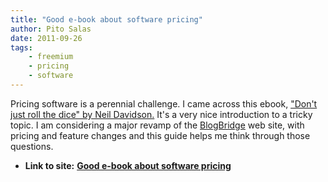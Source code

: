 ```yaml
---
title: "Good e-book about software pricing"
author: Pito Salas
date: 2011-09-26
tags:
    - freemium
    - pricing
    - software
---
```




Pricing software is a perennial challenge. I came across this ebook, ["Don't
just roll the dice" by Neil
Davidson.](<http://www.neildavidson.com/dontjustrollthedice.html>) It's a very
nice introduction to a tricky topic. I am considering a major revamp of the
[BlogBridge](<http://www.blogbridge.com>) web site, with pricing and feature
changes and this guide helps me think through those questions.


* **Link to site:** **[Good e-book about software pricing](None)**
